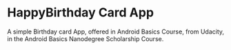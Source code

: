 # HappyBirthday Card App

A simple Birthday card App, offered in Android Basics Course, from Udacity, in the Android Basics Nanodegree Scholarship Course.
